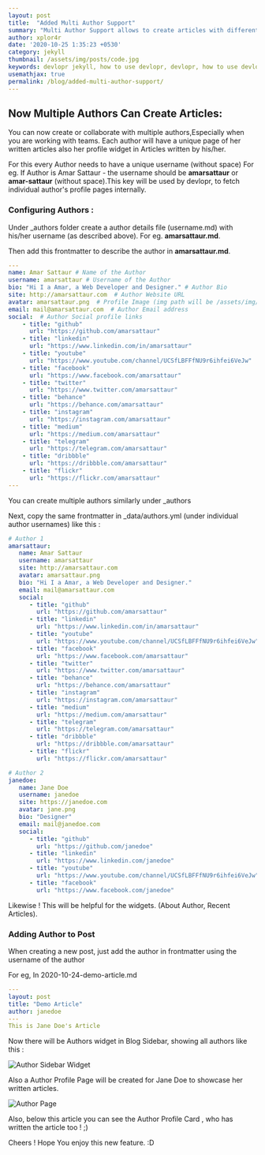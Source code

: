 ```yaml
---
layout: post
title:  "Added Multi Author Support"
summary: "Multi Author Support allows to create articles with different Authors"
author: xplor4r
date: '2020-10-25 1:35:23 +0530'
category: jekyll
thumbnail: /assets/img/posts/code.jpg
keywords: devlopr jekyll, how to use devlopr, devlopr, how to use devlopr-jekyll, devlopr-jekyll tutorial,best jekyll themes, multi author
usemathjax: true
permalink: /blog/added-multi-author-support/
---
```


## Now Multiple Authors Can Create Articles:

You can now create or collaborate with multiple authors,Especially when you are working with teams. Each author will have a unique page of her written articles also her profile widget in Articles written by his/her.

For this every Author needs to have a unique username (without space) For eg. If Author is Amar Sattaur - the username should be **amarsattaur** or **amar-sattaur** (without space).This key will be used by devlopr, to fetch individual author's profile pages internally.

### Configuring Authors :

Under _authors folder create a author details file (username.md) with his/her username (as described above). For eg. **amarsattaur.md**.

Then add this frontmatter to describe the author in **amarsattaur.md**.
```yml
---
name: Amar Sattaur # Name of the Author
username: amarsattaur # Username of the Author
bio: "Hi I a Amar, a Web Developer and Designer." # Author Bio
site: http://amarsattaur.com  # Author Website URL
avatar: amarsattaur.png  # Profile Image (img path will be /assets/img/authors/amarsattaur.png)
email: mail@amarsattaur.com  # Author Email address
social:  # Author Social profile links
    - title: "github"
      url: "https://github.com/amarsattaur"
    - title: "linkedin"
      url: "https://www.linkedin.com/in/amarsattaur"
    - title: "youtube"
      url: "https://www.youtube.com/channel/UCSfLBFFfNU9r6ihfei6VeJw"
    - title: "facebook"
      url: "https://www.facebook.com/amarsattaur"
    - title: "twitter"
      url: "https://www.twitter.com/amarsattaur"
    - title: "behance"
      url: "https://behance.com/amarsattaur"
    - title: "instagram"
      url: "https://instagram.com/amarsattaur"
    - title: "medium"
      url: "https://medium.com/amarsattaur"
    - title: "telegram"
      url: "https://telegram.com/amarsattaur"
    - title: "dribbble"
      url: "https://dribbble.com/amarsattaur"
    - title: "flickr"
      url: "https://flickr.com/amarsattaur"
---
```
You can create multiple authors similarly under _authors

Next, copy the same frontmatter in _data/authors.yml (under individual author usernames) like this :

```yml
# Author 1
amarsattaur:
   name: Amar Sattaur
   username: amarsattaur
   site: http://amarsattaur.com
   avatar: amarsattaur.png
   bio: "Hi I a Amar, a Web Developer and Designer."
   email: mail@amarsattaur.com
   social:
      - title: "github"
        url: "https://github.com/amarsattaur"
      - title: "linkedin"
        url: "https://www.linkedin.com/in/amarsattaur"
      - title: "youtube"
        url: "https://www.youtube.com/channel/UCSfLBFFfNU9r6ihfei6VeJw"
      - title: "facebook"
        url: "https://www.facebook.com/amarsattaur"
      - title: "twitter"
        url: "https://www.twitter.com/amarsattaur"
      - title: "behance"
        url: "https://behance.com/amarsattaur"
      - title: "instagram"
        url: "https://instagram.com/amarsattaur"
      - title: "medium"
        url: "https://medium.com/amarsattaur"
      - title: "telegram"
        url: "https://telegram.com/amarsattaur"
      - title: "dribbble"
        url: "https://dribbble.com/amarsattaur"
      - title: "flickr"
        url: "https://flickr.com/amarsattaur"

# Author 2
janedoe:
   name: Jane Doe
   username: janedoe
   site: https://janedoe.com
   avatar: jane.png
   bio: "Designer"
   email: mail@janedoe.com
   social:
      - title: "github"
        url: "https://github.com/janedoe"
      - title: "linkedin"
        url: "https://www.linkedin.com/janedoe"
      - title: "youtube"
        url: "https://www.youtube.com/channel/UCSfLBFFfNU9r6ihfei6VeJw"
      - title: "facebook"
        url: "https://www.facebook.com/janedoe"

```

Likewise ! This will be helpful for the widgets. (About Author, Recent Articles).

### Adding Author to Post

When creating a new post, just add the author in frontmatter using the username of the author

For eg, In 2020-10-24-demo-article.md
```yml
---
layout: post
title: "Demo Article"
author: janedoe
---
This is Jane Doe's Article
```

Now there will be Authors widget in Blog Sidebar, showing all authors like this :

![Author Sidebar Widget](https://res.cloudinary.com/sujaykundu/image/upload/c_scale,fl_progressive,w_400/v1603700133/3_tiuar0.png)

Also a Author Profile Page will be created for Jane Doe to showcase her written articles.

![Author Page](https://res.cloudinary.com/sujaykundu/image/upload/c_scale,fl_progressive,w_400/v1603643237/1_ee3yke.png)

Also, below this article you can see the Author Profile Card , who has written the article too ! ;)

Cheers ! Hope You enjoy this new feature. :D


